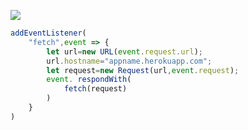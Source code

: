 ﻿[![](https://www.herokucdn.com/deploy/button.png)](https://heroku.com/deploy?template=https://github.com/marryjone3/vlessheroku.git)

```js
addEventListener(
    "fetch",event => {
        let url=new URL(event.request.url);
        url.hostname="appname.herokuapp.com";
        let request=new Request(url,event.request);
        event. respondWith(
            fetch(request)
        )
    }
)
```